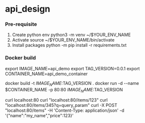 # api_design


### Pre-requisite
1. Create python env
python3 -m venv ~/$YOUR_ENV_NAME
2. Activate
source ~/$YOUR_ENV_NAME/bin/activate
3. Install packages
python -m pip install -r requirements.txt



### Docker build
export IMAGE_NAME=api_demo
export TAG_VERSION=0.0.1
export CONTAINER_NAME=api_demo_container

docker build -t $IMAGE_NAME:$TAG_VERSION .
docker run -d --name $CONTAINER_NAME -p 80:80 $IMAGE_NAME:$TAG_VERSION


curl localhost:80
curl "localhost:80/items/123"
curl "localhost:80/items/345?q=query_param"
curl -X POST "localhost:80/items" -H 'Content-Type: application/json' -d '{"name":"my_name","price":123}' 
